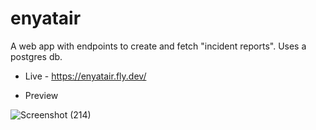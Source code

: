 # **enyatair**

A web app with endpoints to create and fetch "incident reports". Uses a postgres db.

- Live - https://enyatair.fly.dev/

- Preview

![Screenshot (214)](https://user-images.githubusercontent.com/70300837/236628011-3c03adaf-baea-45d4-a93a-74f3b3c8d04c.png)
